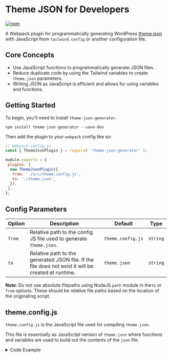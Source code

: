 # Theme JSON for Developers

[![npm](https://img.shields.io/npm/v/theme-json-generator)](https://www.npmjs.com/package/theme-json-generator)


A Webpack plugin for programmatically generating WordPress [theme.json](https://developer.wordpress.org/block-editor/how-to-guides/themes/global-settings-and-styles/) with JavaScript from `tailwind.config` or another configuration file.

## Core Concepts

- Use JavaScript functions to programmatically generate JSON files.
- Reduce duplicate code by using the Tailwind variables to create `theme.json` parameters.
- Writing JSON as JavaScript is efficient and allows for using variables and functions.

## Getting Started

To begin, you'll need to install `theme-json-generator`.

```console
npm install theme-json-generator --save-dev
```

Then add the plugin to your `webpack` config like so:

```js
// webpack.config.js
const { ThemeJsonPlugin } = require( 'theme-json-generator' );

module.exports = {
 plugins: [
  new ThemeJsonPlugin({
   from: './src/theme.config.js',
   to: './theme.json',
  }),
 ],
};
```

## Config Parameters

| Option  | Description                                                                                          | Default            | Type      |
|------- |----------------------------------------------------------------------------------------------------- |------------------- |---------- |
| `from` | Relative path to the config JS file used to generate `theme.json`.                                   | `theme.config.js`  | `string`  |
| `to`   | Relative path to the generated JSON file. If the file does not exist it will be created at runtime.  | `theme.json`       | `string`  |

**Note**: Do not use absolute filepaths using NodeJS `path` module in the`to` or `from` options. These should be relative file paths based on the location of the originating script.

## theme.config.js

`theme.config.js` is the JavaScript file used for compiling `theme.json`.

This file is essentially as JavaScript version of `theme.json` where functions and variables are used to build out the contents of the `json` file.

<details>
  <summary>Code Example</summary>

  In the code example below, Tailwind config values are passed into the `theme.config` and are used to generate the `theme.json` options.

  ```js
   // theme.config.js
   const {transform} = require('theme-json-generator'); // Plugin helper for transforming data.
   const {theme} = require('../tailwind.config.js'); // Import Tailwind config.

   module.exports = {
      settings: {
         layout: {
            contentSize: theme.extend.screens.desktop || '',
         },
         typography: {
            lineHeight: false,
            textDecoration: false,
            textTransform: false,
            dropCap: false,
            fontSizes: [],
            fontFamilies: [],
         },
         color: {
            palette: transform('palette', theme.extend.colors),
         },
         blocks: {
            'core/button': {
               color: {
                  background: true,
                  text: true,
                  gradients: [],
                  palette: transform('palette', theme.extend.colors),
               },
            },
            'core/pullquote': {
               border: {
                  radius: false,
                  style: false,
                  color: false,
                  width: false,
               },
               typography: {
                  fontSizes: [],
               },
            },
            'core/buttons': {
               layout: {},
               typography: {
                  fontSizes: [],
               },
            },
            'core/heading': {
               color: {
                  text: true,
                  background: true,
                  palette: transform('palette', theme.extend.colors, [
                     'blue',
                     'teal',
                     'cyan',
                     'black',
                  ]),
                  link: false,
               },
            },
         },
      },
      styles: {
         typography: {
            fontFamily: theme.extend.fontFamily.sans.toString(),
            fontSize: theme.extend.fontSize.base,
            lineHeight: '1.5',
         },
         elements: {
            link: {
               color: {
                  text: theme.extend.colors.blue,
               },
               typography: {
                  textDecoration: 'none',
               },
               ':hover': {
                  color: {
                     text: theme.extend.colors.black,
                  },
               },
               ':focus': {
                  color: {
                     text: theme.extend.colors.black,
                  },
               },
            },
            cite: {
               typography: {
                  fontSize: theme.extend.fontSize['14'],
                  fontStyle: 'normal',
                  fontWeight: '800',
                  textTransform: 'uppercase',
               },
            },
         },
         blocks: {
            'core/quote': {
               typography: {
                  fontSize: theme.extend.fontSize['20'],
                  fontWeight: '400',
               },
               color: {
                  text: theme.extend.colors.text,
                  background: theme.extend.colors.bkg,
               },
               spacing: {
                  padding: {
                     top: theme.spacing[5],
                     right: theme.spacing[5],
                     bottom: theme.spacing[5],
                     left: theme.spacing[5],
                  },
                  margin: {
                     bottom: theme.spacing[5],
                  },
               },
            },
            'core/heading': {
               typography: {
                  fontWeight: '700',
               },
               color: {
                  text: theme.extend.colors.heading,
               },
               spacing: {
                  margin: {
                     bottom: theme.spacing[3],
                  },
               },
            },
            'core/paragraph': {
               typography: {
                  lineHeight: '1.5',
               },
               color: {
                  text: theme.extend.colors.text,
               },
               spacing: {
                  margin: {
                     top: '0',
                     bottom: theme.spacing[5],
                  },
               },
            },
         },
      },
   };
   ```

</details>
